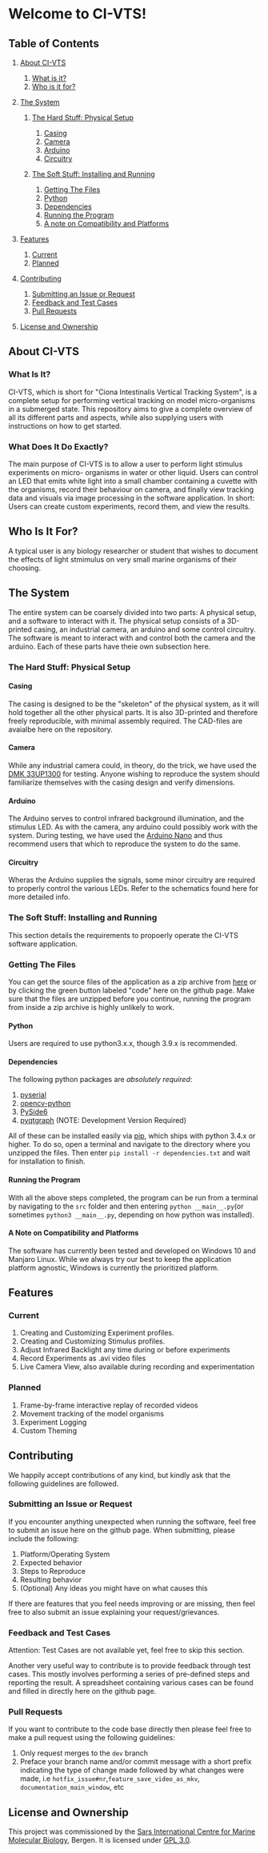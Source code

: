 # Welcome to CI-VTS!

## Table of Contents
1. [About CI-VTS](#about-ci-vts)
   1. [What is it?](#what-is-it)
   2. [Who is it for?](#who-is-it-for)
   
2. [The System](#the-system)
   1. [The Hard Stuff: Physical Setup](#the-hard-stuff-physical-setup)
      1. [Casing](#casing)
      2. [Camera](#camera)
      3. [Arduino](#arduino)
      4. [Circuitry](#circuitry)
   
   1. [The Soft Stuff: Installing and Running](#the-soft-stuff-installing-and-running)
      1. [Getting The Files](#getting-the-files)
      1. [Python](#python)
      2. [Dependencies](#dependencies)
      3. [Running the Program](#running-the-program)
      4. [A note on Compatibility and Platforms](#a-note-on-compatibility-and-platforms)

4. [Features](#features)
   1. [Current](#current)
   2. [Planned](#planned)
   
5. [Contributing](#contributing)
   1. [Submitting an Issue or Request](#submitting-an-issue-or-request)
   2. [Feedback and Test Cases](#feedback-and-test-cases)
   3. [Pull Requests](#pull-requests)

6. [License and Ownership](#license-and-ownership)

## About CI-VTS
### What Is It?
CI-VTS, which is short for "Ciona Intestinalis Vertical Tracking System", is a complete setup for performing vertical tracking on model micro-organisms in a submerged state. This  repository aims to give a complete overview of all its different parts and aspects, while also supplying users with instructions on how to get started.

### What Does It Do Exactly?
The main purpose of CI-VTS is to allow a user to perform light stimulus experiments on micro-   organisms in water or other liquid. Users can control an LED that emits white light into a small chamber containing a cuvette with the organisms, record their behaviour on camera, and finally view tracking data and visuals via image processing in the software application. In short: Users can create custom experiments, record them, and view the results.
## Who Is It For?
A typical user is any biology researcher or student that wishes to document the effects of light stmimulus on very small marine organisms of their choosing.
## The System
The entire system can be coarsely divided into two parts: A physical setup, and a software to interact with it. The physical setup consists of a 3D-printed casing, an industrial camera, an arduino and some control circuitry. The software is meant to interact with and control both the camera and the arduino. Each of these parts have theie own subsection here. 
### The Hard Stuff: Physical Setup
#### Casing
The casing is designed to be the "skeleton" of the physical system, as it will hold together all the other physical parts. It is also 3D-printed and therefore freely reproducible, with minimal assembly required. The CAD-files are avaialbe here on the repository. 
#### Camera
While any industrial camera could, in theory, do the trick, we have used the [DMK 33UP1300](https://www.theimagingsource.com/products/industrial-cameras/usb-3.0-monochrome/dmk33up1300/) for testing. Anyone wishing to reproduce the system should familiarize themselves with the casing design and verify dimensions.
#### Arduino
The Arduino serves to control infrared background illumination, and the stimulus LED. As with the camera, any arduino could possibly work with the system. During testing, we have used the [Arduino Nano](https://store.arduino.cc/arduino-nano) and thus recommend users that which to reproduce the system to do the same.
#### Circuitry
Wheras the Arduino supplies the signals, some minor circuitry are required to properly control the various LEDs. Refer to the schematics found here for more detailed info.
### The Soft Stuff: Installing and Running
This section details the requirements to propoerly operate the CI-VTS software application.

### Getting The Files
You can get the source files of the application as a zip archive from [here](https://github.com/simenfuglestad/CI-VTS/archive/refs/heads/main.zip) or by clicking the green button labeled "code" here on the github page. Make sure that the files are unzipped before you continue, running the program from inside a zip archive is highly unlikely to work.
#### Python
Users are required to use python3.x.x, though 3.9.x is recommended.
#### Dependencies
The following python packages are _absolutely required_:
1. [pyserial](https://pypi.org/project/pyserial/)
2. [opencv-python](https://pypi.org/project/opencv-python/)
3. [PySide6](https://pypi.org/project/PySide6/)
4. [pyqtgraph](https://github.com/pyqtgraph/pyqtgraph) (NOTE: Development Version Required)

All of these can be installed easily via [pip](https://www.w3schools.com/python/python_pip.asp), which ships with python 3.4.x or higher. To do so, open a terminal and navigate to the directory where you unzipped the files. Then enter `pip install -r dependencies.txt` and wait for installation to finish.
#### Running the Program
With all the above steps completed, the program can be run from a terminal by navigating to the `src` folder and then entering `python __main__.py`(or sometimes `python3 __main__.py`, depending on how python was installed).
#### A Note on Compatibility and Platforms
The software has currently been tested and developed on Windows 10 and Manjaro Linux. While we always try our best to keep the application platform agnostic, Windows is currently the prioritized platform. 

## Features
### Current
1. Creating and Customizing Experiment profiles.
2. Creating and Customizing Stimulus profiles.
3. Adjust Infrared Backlight any time during or before experiments
4. Record Experiments as .avi video files
5. Live Camera View, also available during recording and experimentation
### Planned
1. Frame-by-frame interactive replay of recorded videos
2. Movement tracking of the model organisms
3. Experiment Logging
4. Custom Theming

## Contributing
We happily accept contributions of any kind, but kindly ask that the following guidelines are followed.
### Submitting an Issue or Request
If you encounter anything unexpected when running the software, feel free to submit an issue here on the github page. When submitting, please include the following:
1. Platform/Operating System
2. Expected behavior
3. Steps to Reproduce
4. Resulting behavior
5. (Optional) Any ideas you might have on what causes this

If there are features that you feel needs improving or are missing, then feel free to also submit an issue explaining your request/grievances.
### Feedback and Test Cases
Attention: Test Cases are not available yet, feel free to skip this section.

Another very useful way to contribute is to provide feedback through test cases. This mostly involves performing a series of pre-defined steps and reporting the result. A spreadsheet containing various cases can be found and filled in directly here on the github page.
### Pull Requests
If you want to contribute to the code base directly then please feel free to make a pull request using the following guidelines:
1. Only request merges to the `dev` branch
2. Preface your branch name and/or commit message with a short prefix indicating the type of change made followed by what changes were made, i.e `hotfix_issue#nr`,`feature_save_video_as_mkv`, `documentation_main_window`, etc
## License and Ownership
This project was commissioned by the [Sars International Centre for Marine Molecular Biology](https://www.uib.no/en/sarssenteret), Bergen. It is licensed under [GPL 3.0](https://www.gnu.org/licenses/gpl-3.0.en.html).
